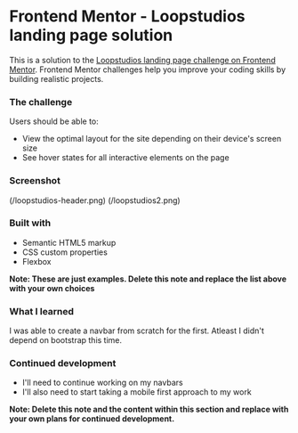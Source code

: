 # Frontend Mentor - Loopstudios landing page solution

This is a solution to the [Loopstudios landing page challenge on Frontend Mentor](https://www.frontendmentor.io/challenges/loopstudios-landing-page-N88J5Onjw). Frontend Mentor challenges help you improve your coding skills by building realistic projects. 

### The challenge

Users should be able to:

- View the optimal layout for the site depending on their device's screen size
- See hover states for all interactive elements on the page

### Screenshot

(/loopstudios-header.png)
(/loopstudios2.png)

### Built with

- Semantic HTML5 markup
- CSS custom properties
- Flexbox

**Note: These are just examples. Delete this note and replace the list above with your own choices**

### What I learned

I was able to create a navbar from scratch for the first. Atleast I didn't depend on bootstrap this time.

### Continued development

- I'll need to continue working on my navbars
- I'll also need to start taking a mobile first approach to my work

**Note: Delete this note and the content within this section and replace with your own plans for continued development.**




